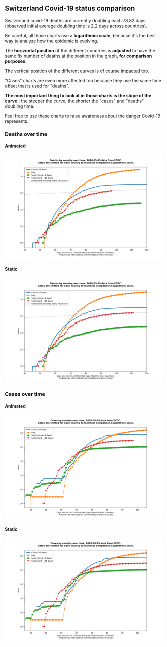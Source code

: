 ## Switzerland Covid-19 status comparison 

Switzerland covid-19 deaths are currently doubling each 78.82 days (observed initial average doubling time is 2.2 days across countries).



Be careful, all those charts use a **logarithmic scale**, because it's the best way to analyze how the epidemic is evolving.
 
The **horizontal position** of the different countries is **adjusted** to have the same fix number of deaths at the position in the graph, **for comparison purposes**.

The vertical position of the different curves is of course impacted too.

"Cases" charts are even more affected too because they use the same time offset that is used for "deaths".

**The most important thing to look at in those charts is the slope of the curve** : the steeper the curve, the shorter the "cases" and "deaths" doubling time.

Feel free to use these charts to raise awareness about the danger Covid-19 represents. 


 
### Deaths over time
 
#### Animated
![Switzerland covid-19 deaths animated chart](https://raw.githubusercontent.com/madlag/coronavirus_study/master/notebooks/graphs/2020-05-09/countries/Switzerland/2020-05-09_Switzerland_deaths.gif "Switzerland covid-19 deaths animated chart")   
 
#### Static
![Switzerland covid-19 deaths static chart](https://raw.githubusercontent.com/madlag/coronavirus_study/master/notebooks/graphs/2020-05-09/countries/Switzerland/2020-05-09_Switzerland_deaths.png "Switzerland covid-19 deaths static chart")   

 
### Cases over time
 
#### Animated
![Switzerland covid-19 cases animated chart](https://raw.githubusercontent.com/madlag/coronavirus_study/master/notebooks/graphs/2020-05-09/countries/Switzerland/2020-05-09_Switzerland_cases.gif "Switzerland covid-19 cases animated chart")   
 
#### Static
![Switzerland covid-19 cases static chart](https://raw.githubusercontent.com/madlag/coronavirus_study/master/notebooks/graphs/2020-05-09/countries/Switzerland/2020-05-09_Switzerland_cases.png "Switzerland covid-19 cases static chart")   

